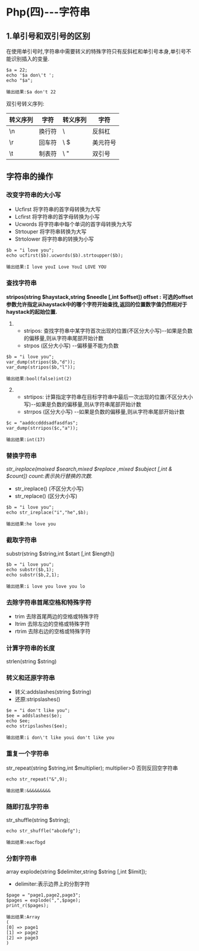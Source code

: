 Php(四)---字符串
===
## 1.单引号和双引号的区别
在使用单引号时,字符串中需要转义的特殊字符只有反斜杠和单引号本身,单引号不能识别插入的变量.
```
$a = 22;
echo '$a don\'t ';
echo "$a";
```
	输出结果:$a don't 22
双引号转义序列:

| 转义序列 | 字符 | 转义序列 | 字符 |
|---|---|---|---|
| \n | 换行符 | \\ | 反斜杠 |
| \r | 回车符 | \ $ | 美元符号 |
| \t | 制表符 | \ " | 双引号 |
## 字符串的操作
### 改变字符串的大小写
- Ucfirst 将字符串的首字母转换为大写
- Lcfirst 将字符串的首字母转换为小写
- Ucwords 将字符串中每个单词的首字母转换为大写
- Strtouper 将字符串转换为大写
- Strtolower 将字符串的转换为小写
```
$b = "i love you";
echo ucfirst($b).ucwords($b).strtoupper($b);
```
	输出结果:I love youI Love YouI LOVE YOU
### 查找字符串
**stripos(string $haystack,string $needle [,int $offset])
offset : 可选的offset参数允许指定从haystack中的哪个字符开始查找,返回的位置数字值仍然相对于haystack的起始位置.** 
1.	- stripos: 查找字符串中某字符首次出现的位置(不区分大小写)--如果是负数的偏移量,则从字符串尾部开始计数
	- strpos (区分大小写) --偏移量不能为负数
```
$b = "i love you";
var_dump(stripos($b,"d"));
var_dump(stripos($b,"l"));
```
	输出结果:bool(false)int(2)
2.	- strtipos: 计算指定字符串在目标字符串中最后一次出现的位置(不区分大小写)--如果是负数的偏移量,则从字符串尾部开始计数
	- strrpos (区分大小写) --如果是负数的偏移量,则从字符串尾部开始计数
```
$c = "aaddccdddsadfasdfas";
var_dump(strripos($c,"a"));
```
	输出结果:int(17)
### 替换字符串
*str_ireplace(maixed $search,mixed $replace ,mixed $subject [,int & $count])
count:表示执行替换的次数.*
- str_ireplace() (不区分大小写)
- str_replace() (区分大小写)
```
$b = "i love you";
echo str_ireplace("i","he",$b);
```
	输出结果:he love you
### 截取字符串
substr(string $string,int $start [,int $length])
```
$b = "i love you";
echo substr($b,1);
echo substr($b,2,1);
```
	输出结果:i love you love you lo
### 去除字符串首尾空格和特殊字符
- trim 去除首尾两边的空格或特殊字符
- ltrim 去除左边的空格或特殊字符
- rtrim 去除右边的空格或特殊字符
### 计算字符串的长度
strlen(string $string)
### 转义和还原字符串
- 转义:addslashes(string $string)
- 还原:stripslashes()
```
$e = "i don't like you";
$ee = addslashes($e);
echo $ee;
echo stripslashes($ee);
```
	输出结果:i don\'t like youi don't like you
### 重复一个字符串
str_repeat(string $string,int $multiplier);  multiplier>0 否则反回空字符串
```
echo str_repeat("&",9);
```
	输出结果:&&&&&&&&&
### 随即打乱字符串
str_shuffle(string $string);
```
echo str_shuffle("abcdefg");
```
	输出结果:eacfbgd
### 分割字符串
array explode(string $delimiter,string $string [,int $limit]);
- delimiter:表示边界上的分割字符
```
$page = "page1,page2,page3";
$pages = explode(",",$page);
print_r($pages);
```
	输出结果:Array
	(
    [0] => page1
    [1] => page2
    [2] => page3
	)













